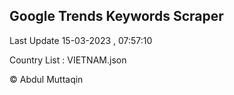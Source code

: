

## Google Trends Keywords Scraper 
 
Last Update 15-03-2023 , 07:57:10

Country List :
VIETNAM.json



© Abdul Muttaqin 
